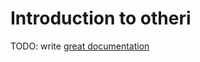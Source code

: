 # Introduction to otheri

TODO: write [great documentation](http://jacobian.org/writing/what-to-write/)
